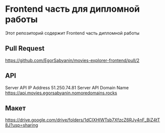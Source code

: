 # Frontend часть для дипломной работы

Этот репозиторий содержит Frontend часть дипломной работы

## Pull Request

<https://github.com/EgorSabyanin/movies-explorer-frontend/pull/2>

## API

Server API IP Address 51.250.74.81
Server API Domain Name <https://api.movies.egorsabyanin.nomoredomains.rocks>

## Макет

<https://drive.google.com/drive/folders/1dCIXHIWTsb7XfzcZ6RJy4nF_BiZ4tT8J?usp=sharing>

